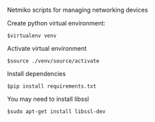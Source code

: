 
Netmiko scripts for managing networking devices


Create python virtual environment:

	$virtualenv venv

Activate virtual environment

	$source ./venv/source/activate

Install dependencies

	$pip install requirements.txt

You may need to install libssl

	$sudo apt-get install libssl-dev


